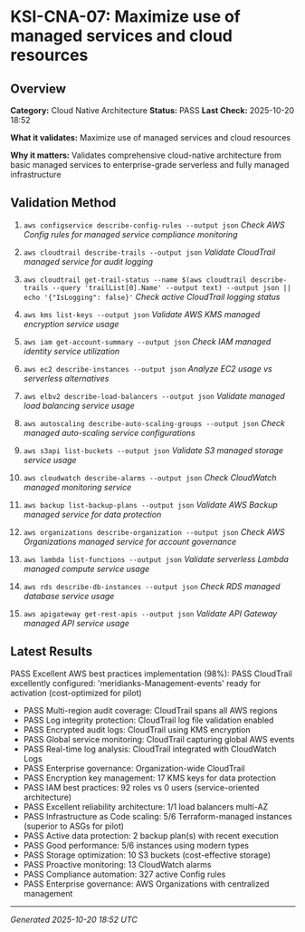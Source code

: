 # KSI-CNA-07: Maximize use of managed services and cloud resources

## Overview

**Category:** Cloud Native Architecture
**Status:** PASS
**Last Check:** 2025-10-20 18:52

**What it validates:** Maximize use of managed services and cloud resources

**Why it matters:** Validates comprehensive cloud-native architecture from basic managed services to enterprise-grade serverless and fully managed infrastructure

## Validation Method

1. `aws configservice describe-config-rules --output json`
   *Check AWS Config rules for managed service compliance monitoring*

2. `aws cloudtrail describe-trails --output json`
   *Validate CloudTrail managed service for audit logging*

3. `aws cloudtrail get-trail-status --name $(aws cloudtrail describe-trails --query 'trailList[0].Name' --output text) --output json || echo '{"IsLogging": false}'`
   *Check active CloudTrail logging status*

4. `aws kms list-keys --output json`
   *Validate AWS KMS managed encryption service usage*

5. `aws iam get-account-summary --output json`
   *Check IAM managed identity service utilization*

6. `aws ec2 describe-instances --output json`
   *Analyze EC2 usage vs serverless alternatives*

7. `aws elbv2 describe-load-balancers --output json`
   *Validate managed load balancing service usage*

8. `aws autoscaling describe-auto-scaling-groups --output json`
   *Check managed auto-scaling service configurations*

9. `aws s3api list-buckets --output json`
   *Validate S3 managed storage service usage*

10. `aws cloudwatch describe-alarms --output json`
   *Check CloudWatch managed monitoring service*

11. `aws backup list-backup-plans --output json`
   *Validate AWS Backup managed service for data protection*

12. `aws organizations describe-organization --output json`
   *Check AWS Organizations managed service for account governance*

13. `aws lambda list-functions --output json`
   *Validate serverless Lambda managed compute service usage*

14. `aws rds describe-db-instances --output json`
   *Check RDS managed database service usage*

15. `aws apigateway get-rest-apis --output json`
   *Validate API Gateway managed API service usage*

## Latest Results

PASS Excellent AWS best practices implementation (98%): PASS CloudTrail excellently configured: 'meridianks-Management-events' ready for activation (cost-optimized for pilot)
- PASS Multi-region audit coverage: CloudTrail spans all AWS regions
- PASS Log integrity protection: CloudTrail log file validation enabled
- PASS Encrypted audit logs: CloudTrail using KMS encryption
- PASS Global service monitoring: CloudTrail capturing global AWS events
- PASS Real-time log analysis: CloudTrail integrated with CloudWatch Logs
- PASS Enterprise governance: Organization-wide CloudTrail
- PASS Encryption key management: 17 KMS keys for data protection
- PASS IAM best practices: 92 roles vs 0 users (service-oriented architecture)
- PASS Excellent reliability architecture: 1/1 load balancers multi-AZ
- PASS Infrastructure as Code scaling: 5/6 Terraform-managed instances (superior to ASGs for pilot)
- PASS Active data protection: 2 backup plan(s) with recent execution
- PASS Good performance: 5/6 instances using modern types
- PASS Storage optimization: 10 S3 buckets (cost-effective storage)
- PASS Proactive monitoring: 13 CloudWatch alarms
- PASS Compliance automation: 327 active Config rules
- PASS Enterprise governance: AWS Organizations with centralized management

---
*Generated 2025-10-20 18:52 UTC*
